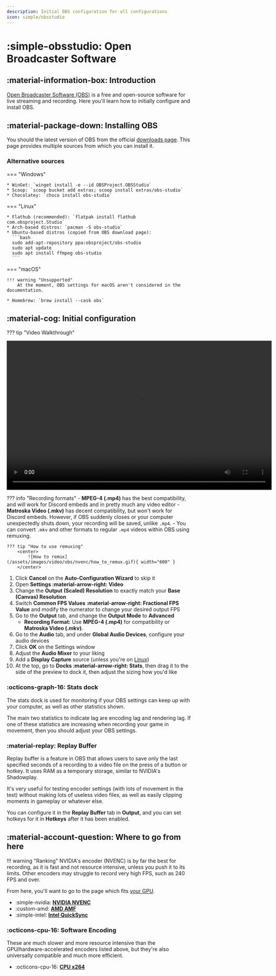 ```yaml
---
description: Initial OBS configuration for all configurations
icon: simple/obsstudio
---
```


# :simple-obsstudio: Open Broadcaster Software 

## :material-information-box: Introduction
[Open Broadcaster Software (OBS)](https://obsproject.com) is a free and open-source software for live streaming and recording. Here you'll learn how to initially configure and install OBS.

## :material-package-down: Installing OBS
You should the latest version of OBS from the official [downloads page](https://obsproject.com/download). This page provides multiple sources from which you can install it.

### Alternative sources

=== "Windows"

    * WinGet: `winget install -e --id OBSProject.OBSStudio`
    * Scoop: `scoop bucket add extras; scoop install extras/obs-studio`
    * Chocolatey: `choco install obs-studio`

=== "Linux"

    * Flathub (recommended): `flatpak install flathub com.obsproject.Studio`
    * Arch-based distros: `pacman -S obs-studio`
    * Ubuntu-based distros (copied from OBS download page):
      ```bash
      sudo add-apt-repository ppa:obsproject/obs-studio
      sudo apt update
      sudo apt install ffmpeg obs-studio
      ```

=== "macOS"

    !!! warning "Unsupported"
        At the moment, OBS settings for macOS aren't considered in the documentation.

    * Homebrew: `brew install --cask obs`

## :material-cog: Initial configuration

??? tip "Video Walkthrough"
    <center>
        <video width="720" height="405" controls>
            <source id="mp4" src="/assets/videos/video/obs/obs-initial-config.mp4" type="video/mp4">
        </video>
    </center>

??? info "Recording formats"
    - **MPEG-4 (.mp4)** has the best compatibility, and will work for Discord embeds and in pretty much any video editor
    - **Matroska Video (.mkv)** has decent compatibility, but won't work for Discord embeds. However, if OBS suddenly closes or your computer unexpectedly shuts down, your recording will be saved, unlike `.mp4`.
        - You can convert `.mkv` and other formats to regular `.mp4` videos within OBS using remuxing.
    
    ??? tip "How to use remuxing"
        <center>
            ![How to remux](/assets/images/video/obs/nvenc/how_to_remux.gif){ width="600" }
        </center>

1. Click **Cancel** on the **Auto-Configuration Wizard** to skip it
2. Open **Settings :material-arrow-right: Video**
3. Change the **Output (Scaled) Resolution** to exactly match your **Base (Canvas) Resolution**
4. Switch **Common FPS Values :material-arrow-right: Fractional FPS Value** and modify the numerator to change your desired output FPS
5. Go to the **Output** tab, and change the **Output Mode** to **Advanced**
    - **Recording Format:** Use **MPEG-4 (.mp4)** for compatibility or **Matroska Video (.mkv)**.
6. Go to the **Audio** tab, and under **Global Audio Devices**, configure your audio devices
7. Click **OK** on the Settings window
8. Adjust the **Audio Mixer** to your liking
9. Add a **Display Capture** source (unless you're on [Linux](/video/obs/linux/))
10. At the top, go to **Docks :material-arrow-right: Stats**, then drag it to the side of the preview to dock it, then adjust the sizing how you'd like

### :octicons-graph-16: Stats dock
The stats dock is used for monitoring if your OBS settings can keep up with your computer, as well as other statistics shown.

The main two statistics to indicate lag are encoding lag and rendering lag. If one of these statistics are increasing when recording your game in movement, then you should adjust your OBS settings.

### :material-replay: Replay Buffer
Replay buffer is a feature in OBS that allows users to save only the last specified seconds of a recording to a video file on the press of a button or hotkey. It uses RAM as a temporary storage, similar to NVIDIA's Shadowplay.

It's very useful for testing encoder settings (with lots of movement in the test) without making lots of useless video files, as well as easily clipping moments in gameplay or whatever else.

You can configure it in the **Replay Buffer** tab in **Output**, and you can set hotkeys for it in **Hotkeys** after it has been enabled.

## :material-account-question: Where to go from here

!!! warning "Ranking"
    NVIDIA's encoder (NVENC) is by far the best for recording, as it is fast and not resource intensive, unless you push it to its limits. Other encoders may struggle to record very high FPS, such as 240 FPS and over.

From here, you'll want to go to the page which fits [your GPU](https://www.microsoft.com/en-us/windows/learning-center/how-to-check-gpu "How to check your GPU in Windows").

- :simple-nvidia: [**NVIDIA NVENC**](/video/obs/nvenc)
- :custom-amd: [**AMD AMF**](/video/obs/amf)
- :simple-intel: [**Intel QuickSync**](/video/obs/quicksync)

### :octicons-cpu-16: Software Encoding

These are much slower and more resource intensive than the GPU/hardware-accelerated encoders listed above, but they're also universally compatible and much more efficient.

- :octicons-cpu-16: [**CPU x264**](/video/obs/x264/)